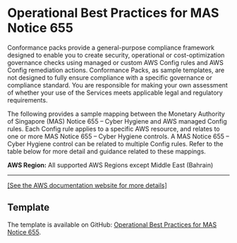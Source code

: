 # Operational Best Practices for MAS Notice 655<a name="operational-best-practices-for-mas_notice_655"></a>

Conformance packs provide a general\-purpose compliance framework designed to enable you to create security, operational or cost\-optimization governance checks using managed or custom AWS Config rules and AWS Config remediation actions\. Conformance Packs, as sample templates, are not designed to fully ensure compliance with a specific governance or compliance standard\. You are responsible for making your own assessment of whether your use of the Services meets applicable legal and regulatory requirements\.

The following provides a sample mapping between the Monetary Authority of Singapore \(MAS\) Notice 655 – Cyber Hygiene and AWS managed Config rules\. Each Config rule applies to a specific AWS resource, and relates to one or more MAS Notice 655 – Cyber Hygiene controls\. A MAS Notice 655 – Cyber Hygiene control can be related to multiple Config rules\. Refer to the table below for more detail and guidance related to these mappings\.

**AWS Region:** All supported AWS Regions except Middle East \(Bahrain\)


****  
[\[See the AWS documentation website for more details\]](http://docs.aws.amazon.com/config/latest/developerguide/operational-best-practices-for-mas_notice_655.html)

## Template<a name="mas_notice_655-conformance-pack-sample"></a>

The template is available on GitHub: [Operational Best Practices for MAS Notice 655](https://github.com/awslabs/aws-config-rules/blob/master/aws-config-conformance-packs/Operational-Best-Practices-for-MAS-Notice-655.yaml)\.